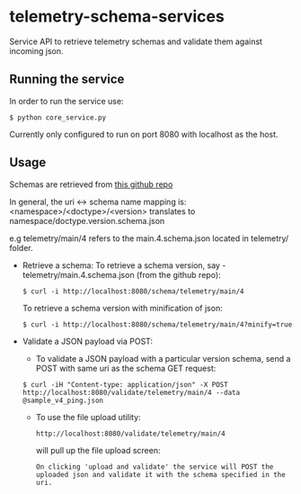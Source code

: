 # telemetry-schema-services
Service API to retrieve telemetry schemas and validate them against incoming json.
	
## Running the service ##

In order to run the service use:

    $ python core_service.py
Currently only configured to run on port 8080 with localhost as the host.
 
## Usage ##
  Schemas are retrieved from [this github repo](https://github.com/mozilla-services/mozilla-pipeline-schemas)
  
  
  In general, the uri <-> schema name mapping is:
  &lt;namespace&gt;/&lt;doctype&gt;/&lt;version&gt; translates to namespace/doctype.version.schema.json
  
  e.g telemetry/main/4 refers to the main.4.schema.json located in telemetry/ folder.
  

  * Retrieve a schema:
     To retrieve a schema version, say - telemetry/main.4.schema.json (from the github repo):

        $ curl -i http://localhost:8080/schema/telemetry/main/4
	 To retrieve a schema version with minification of json:
	 
        $ curl -i http://localhost:8080/schema/telemetry/main/4?minify=true
			
   
  * Validate a JSON payload via POST:
	  * To validate a JSON payload with a particular version schema, send a POST with same uri as the schema GET request:
	  
	  `$ curl -iH "Content-type: application/json" -X POST http://localhost:8080/validate/telemetry/main/4 --data @sample_v4_ping.json`
	  * To use the file upload utility:
	  
            http://localhost:8080/validate/telemetry/main/4
			
		will pull up the file upload screen:
		
		
			On clicking 'upload and validate' the service will POST the uploaded json and validate it with the schema specified in the uri.
